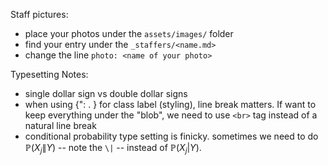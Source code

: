 Staff pictures:
- place your photos under the `assets/images/` folder
- find your entry under the `_staffers/<name.md>`
- change the line `photo: <name of your photo>`

Typesetting Notes:
- single dollar sign vs double dollar signs
- when using {": . } for class label (styling), line break matters. If want to keep everything under the "blob", we need to use `<br>` tag instead of a natural line break
- conditional probability type setting is finicky. sometimes we need to do $\mathbb{P}(X_j\|Y)$ -- note the `\|` -- instead of $\mathbb{P}(X_j|Y)$.